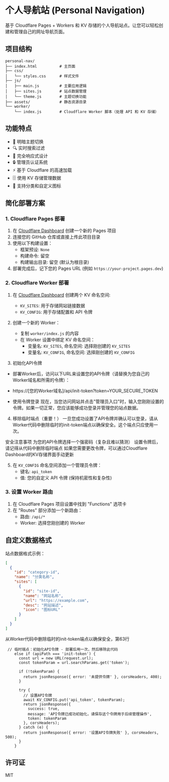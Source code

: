 # 个人导航站 (Personal Navigation)

基于 Cloudflare Pages + Workers 和 KV 存储的个人导航站点。让您可以轻松创建和管理自己的网址导航页面。

## 项目结构

```
personal-nav/
├── index.html          # 主页面
├── css/
│   └── styles.css      # 样式文件
├── js/
│   ├── main.js         # 主要应用逻辑
│   ├── sites.js        # 站点数据管理
│   └── theme.js        # 主题切换功能
├── assets/             # 静态资源目录
└── worker/
    └── index.js        # Cloudflare Worker 脚本（处理 API 和 KV 存储）
```

## 功能特点

- 🌙 明暗主题切换
- 🔍 实时搜索过滤
- 📱 完全响应式设计
- 🔒 管理员认证系统
- ⚡ 基于 Cloudflare 的高速加载
- 🗄️ 使用 KV 存储管理数据
- 🔧 支持分类和自定义图标

## 简化部署方案

### 1. Cloudflare Pages 部署

1. 在 [Cloudflare Dashboard](https://dash.cloudflare.com/) 创建一个新的 Pages 项目
2. 连接您的 GitHub 仓库或直接上传此项目目录
3. 使用以下构建设置：
   - 框架预设: `None`
   - 构建命令: 留空
   - 构建输出目录: 留空 (默认为根目录)
4. 部署完成后，记下您的 Pages URL (例如 `https://your-project.pages.dev`)

### 2. Cloudflare Worker 部署

1. 在 [Cloudflare Dashboard](https://dash.cloudflare.com/) 创建两个 KV 命名空间:
   - `KV_SITES`: 用于存储网站链接数据
   - `KV_CONFIG`: 用于存储配置和 API 令牌

2. 创建一个新的 Worker：
   - 复制 `worker/index.js` 的内容
   - 在 Worker 设置中绑定 KV 命名空间：
     - 变量名: `KV_SITES`, 命名空间: 选择刚创建的 `KV_SITES`
     - 变量名: `KV_CONFIG`, 命名空间: 选择刚创建的 `KV_CONFIG`

3. 初始化API令牌
  - 部署Worker后，访问以下URL来设置您的API令牌（请替换为您自己的Worker域名和所需的令牌）：
  - https://[您的Worker域名]/api/init-token?token=YOUR_SECURE_TOKEN

  - 使用令牌登录
现在，当您访问网站并点击"管理员入口"时，输入您刚刚设置的令牌。如果一切正常，您应该能够成功登录并管理您的站点数据。

4. 移除临时端点（重要！）
一旦您成功设置了API令牌并确认可以登录，请从Worker代码中删除临时的init-token端点以确保安全。这个端点只应使用一次。

安全注意事项
为您的API令牌选择一个强密码（复杂且难以猜测）
设置令牌后，请记得从代码中删除临时端点
如果您需要更改令牌，可以通过Cloudflare Dashboard的KV存储界面手动更新

5. 在 `KV_CONFIG` 命名空间添加一个管理员令牌：
   - 键名: `api_token`
   - 值: 您的自定义 API 令牌 (保持机密性和复杂性)

### 3. 设置 Worker 路由

1. 在 Cloudflare Pages 项目设置中找到 "Functions" 选项卡
2. 在 "Routes" 部分添加一个新路由：
   - 路由: `/api/*`
   - Worker: 选择您刚创建的 Worker

## 自定义数据格式

站点数据格式示例：

```json
[
  {
    "id": "category-id",
    "name": "分类名称",
    "sites": [
      {
        "id": "site-id",
        "name": "网站名称",
        "url": "https://example.com",
        "desc": "网站描述",
        "icon": "图标URL"
      }
    ]
  }
]
```
从Worker代码中删除临时的init-token端点以确保安全，第63行
```
 // 临时端点：初始化API令牌 - 部署后用一次，然后移除此代码
    else if (apiPath === 'init-token') {
      const url = new URL(request.url);
      const tokenParam = url.searchParams.get('token');
      
      if (!tokenParam) {
        return jsonResponse({ error: '未提供令牌' }, corsHeaders, 400);
      }
      
      try {
        // 设置API令牌
        await KV_CONFIG.put('api_token', tokenParam);
        return jsonResponse({ 
          success: true, 
          message: 'API令牌已成功初始化，请保存这个令牌用于后续管理操作',
          token: tokenParam
        }, corsHeaders);
      } catch (e) {
        return jsonResponse({ error: '设置API令牌失败' }, corsHeaders, 500);
      }
    }
```
## 许可证

MIT

